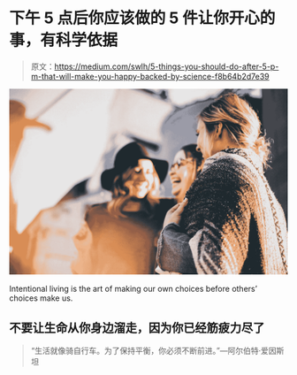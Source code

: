 # 下午 5 点后你应该做的 5 件让你开心的事，有科学依据

> 原文：<https://medium.com/swlh/5-things-you-should-do-after-5-p-m-that-will-make-you-happy-backed-by-science-f8b64b2d7e39>

![](img/21c9048b930ab1202f0b4764e2a911dc.png)

Intentional living is the art of making our own choices before others’ choices make us.

## 不要让生命从你身边溜走，因为你已经筋疲力尽了

> “生活就像骑自行车。为了保持平衡，你必须不断前进。”—阿尔伯特·爱因斯坦